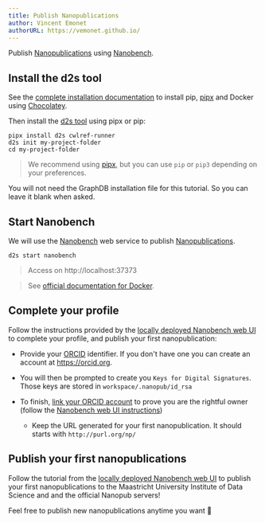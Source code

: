 ```yaml
---
title: Publish Nanopublications
author: Vincent Emonet
authorURL: https://vemonet.github.io/
---
```



Publish [Nanopublications](http://nanopub.org/) using [Nanobench](https://github.com/peta-pico/nanobench).

<!--truncate-->

## Install the d2s tool

See the [complete installation documentation](https://d2s.semanticscience.org/docs/d2s-installation) to install pip, [pipx](https://pipxproject.github.io/pipx/) and Docker using [Chocolatey](https://chocolatey.org/). 

Then  install the [d2s tool](https://pypi.org/project/d2s/) using pipx or pip:

```shell
pipx install d2s cwlref-runner
d2s init my-project-folder
cd my-project-folder
```

> We recommend using [pipx](https://pipxproject.github.io/pipx/), but you can use `pip` or `pip3` depending on your preferences.

You will not need the GraphDB installation file for this tutorial. So you can leave it blank when asked.

## Start Nanobench

We will use the [Nanobench](https://github.com/peta-pico/nanobench) web service to publish [Nanopublications](http://nanopub.org/).

```shell
d2s start nanobench
```

> Access on http://localhost:37373

> See [official documentation for Docker](https://github.com/peta-pico/nanobench/blob/master/INSTALL-with-Docker.md).

## Complete your profile

Follow the instructions provided by the [locally deployed Nanobench web UI](http://localhost:37373/) to complete your profile, and publish your first nanopublication:

* Provide your [ORCID](https://orcid.org) identifier. If you don't have one you can create an account at https://orcid.org.

* You will then be prompted to create you `Keys for Digital Signatures`. Those keys are stored in `workspace/.nanopub/id_rsa`
* To finish, [link your ORCID account](http://localhost:37373/orcidlinking) to prove you are the rightful owner (follow the [Nanobench web UI instructions](http://localhost:37373/orcidlinking))
  * Keep the URL generated for your first nanopublication. It should starts with `http://purl.org/np/`

## Publish your first nanopublications

Follow the tutorial from the [locally deployed Nanobench web UI](http://localhost:37373/) to publish your first nanopublications to the Maastricht University Institute of Data Science and and the official Nanopub servers! 

Feel free to publish new nanopublications anytime you want 📢